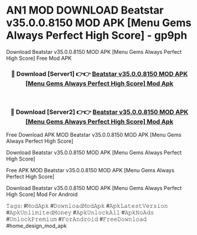 # AN1 MOD DOWNLOAD Beatstar v35.0.0.8150 MOD APK [Menu Gems Always Perfect High Score] - gp9ph
Download Beatstar v35.0.0.8150 MOD APK [Menu Gems Always Perfect High Score] Free Mod APK

<div align="center">
<h3>🔴 Download [Server1] 👉👉 <a href="https://apk-comot.site?title=Beatstar_v35.0.0.8150_MOD_APK_[Menu_Gems_Always_Perfect_High_Score]">Beatstar v35.0.0.8150 MOD APK [Menu Gems Always Perfect High Score] Mod Apk</a></h3><br>

<h3>🔴 Download [Server2] 👉👉 <a href="https://apk-comot.site?title=Beatstar_v35.0.0.8150_MOD_APK_[Menu_Gems_Always_Perfect_High_Score]">Beatstar v35.0.0.8150 MOD APK [Menu Gems Always Perfect High Score] Mod Apk</a></h3>
</div>


Free Download APK MOD Beatstar v35.0.0.8150 MOD APK [Menu Gems Always Perfect High Score]

Download Beatstar v35.0.0.8150 MOD APK [Menu Gems Always Perfect High Score] 

Free APK MOD Beatstar v35.0.0.8150 MOD APK [Menu Gems Always Perfect High Score] 

Download Beatstar v35.0.0.8150 MOD APK [Menu Gems Always Perfect High Score] Mod For Android

𝚃𝚊𝚐𝚜: #𝙼𝚘𝚍𝙰𝚙𝚔 #𝙳𝚘𝚠𝚗𝚕𝚘𝚊𝚍𝙼𝚘𝚍𝙰𝚙𝚔 #𝙰𝚙𝚔𝙻𝚊𝚝𝚎𝚜𝚝𝚅𝚎𝚛𝚜𝚒𝚘𝚗 #𝙰𝚙𝚔𝚄𝚗𝚕𝚒𝚖𝚒𝚝𝚎𝚍𝙼𝚘𝚗𝚎𝚢 #𝙰𝚙𝚔𝚄𝚗𝚕𝚘𝚌𝚔𝙰𝚕𝚕 #𝙰𝚙𝚔𝙽𝚘𝙰𝚍𝚜 #𝚄𝚗𝚕𝚘𝚌𝚔𝙿𝚛𝚎𝚖𝚒𝚞𝚖 #𝙵𝚘𝚛𝙰𝚗𝚍𝚛𝚘𝚒𝚍 #𝙵𝚛𝚎𝚎𝙳𝚘𝚠𝚗𝚕𝚘𝚊𝚍 #home_design_mod_apk